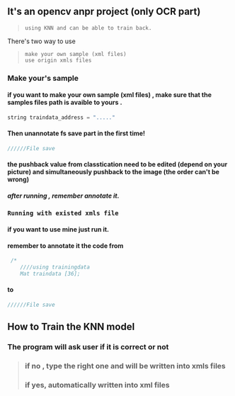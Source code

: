  ## It's an opencv anpr project  (only OCR part)
>```using KNN and can be able to train back.```

 There's two way to use
> ```make your own sample (xml files) ```<br>
>``` use origin xmls files ```

### Make your's sample
#### if you want to make your own sample (xml files) , make sure that the samples files path is avaible to yours .

```cpp
string traindata_address = "....."
```

#### Then unannotate  fs save part in the first time! 
```cpp
//////File save 
```
#### the pushback value from classtication need to be edited (depend on your picture) and simultaneously pushback to the image (the order can't be wrong) 

##### after running ,  remember annotate it.
### `Running with existed xmls file`
#### if you want to use mine just run it.

#### remember to annotate it the code  from

```cpp
 /*
    ////using trainingdata
    Mat traindata [36];
```
#### to 
```cpp
//////File save 
```

## How to Train the KNN model
### The program will ask user if it is correct or not 
>### if no , type the right one and will be written into xmls files
>### if yes, automatically written into xml files 


